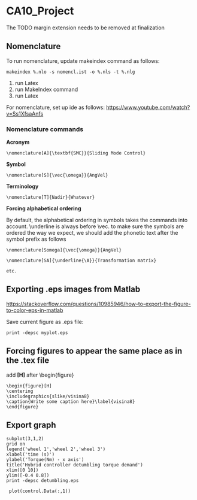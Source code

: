 # CA10_Project

The TODO margin extension needs to be removed at finalization

## Nomenclature 

To run nomenclature, update makeindex command as follows:

```
makeindex %.nlo -s nomencl.ist -o %.nls -t %.nlg
```

1. run Latex
2. run MakeIndex command
3. run Latex

For nomenclature, set up ide as follows:
https://www.youtube.com/watch?v=Ss1XfsaAnfs

### Nomenclature commands

**Acronym**

```
\nomenclature[A]{\textbf{SMC}}{Sliding Mode Control}
```

**Symbol**

```
\nomenclature[S]{\vec{\omega}}{AngVel}
```

**Terminology**

```
\nomenclature[T]{Nadir}{Whatever}
```

**Forcing alphabetical ordering**

By default, the alphabetical ordering in symbols takes the commands into account. \underline is always before \vec.
to make sure the symbols are ordered the way we expect, we should add the phonetic text after the symbol prefix as follows

```
\nomenclature[Somega]{\vec{\omega}}{AngVel}

\nomenclature[SA]{\underline{\A}}{Transformation matrix}

etc.
```

## Exporting .eps images from Matlab

https://stackoverflow.com/questions/10985946/how-to-export-the-figure-to-color-eps-in-matlab

Save current figure as .eps file:

```
print -depsc myplot.eps
```

## Forcing figures to appear the same place  as in the .tex file

add **[H]** after \begin{figure}

```
\begin{figure}[H]
\centering
\includegraphics{slike/visina8}
\caption{Write some caption here}\label{visina8}
\end{figure}

```

## Export graph

```
subplot(3,1,2)
grid on
legend('wheel 1','wheel 2','wheel 3')
xlabel('time (s)')
ylabel('Torque(Nm) - x axis')
title('Hybrid controller detumbling torque demand')
xlim([0 10])
ylim([-0.4 0.8])
print -depsc detumbling.eps

 plot(control.Data(:,1))
```